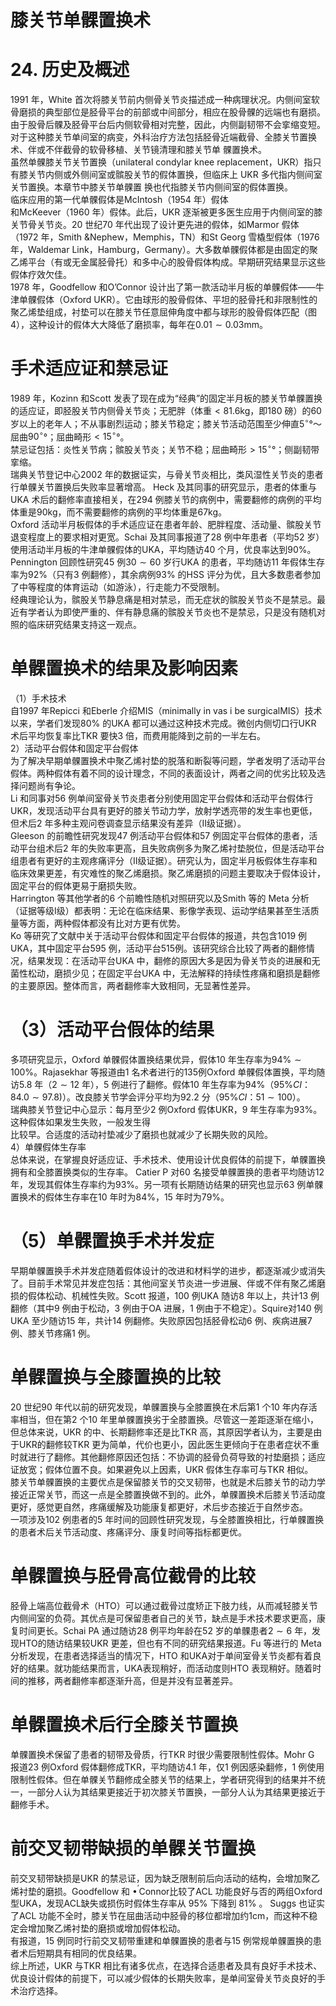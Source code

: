 # 膝关节单髁置换术  
# 24. 历史及概述  
1991 年，White 首次将膝关节前内侧骨关节炎描述成一种病理状况。内侧间室软骨磨损的典型部位是胫骨平台的前部或中间部分，相应在股骨髁的远端也有磨损。由于股骨后髁及胫骨平台后内侧软骨相对完整，因此，内侧副韧带不会挛缩变短。对于这种膝关节单间室的病变，外科治疗方法包括胫骨近端截骨、全膝关节置换术、伴或不伴截骨的软骨移植、关节镜清理和膝关节单 髁置换术。  
虽然单髁膝关节关节置换（unilateral condylar knee replacement，UKR）指只有膝关节内侧或外侧间室或髌股关节的假体置换，但临床上 UKR  多代指内侧间室关节置换。本章节中膝关节单髁置 换也代指膝关节内侧间室的假体置换。  
临床应用的第一代单髁假体是McIntosh（1954 年）假体  
和McKeever（1960 年）假体。此后，UKR 逐渐被更多医生应用于内侧间室的膝关节骨关节炎。20 世纪70 年代出现了设计更先进的假体，如Marmor 假体（1972 年，Smith &Nephew，Memphis，TN）和St Georg 雪橇型假体（1976 年，Waldemar Link，Hamburg，Germany）。大多数单髁假体都是由固定的聚乙烯平台（有或无金属胫骨托）和多中心的股骨假体构成。早期研究结果显示这些假体疗效欠佳。  
1978 年，Goodfellow 和O’Connor 设计出了第一款活动半月板的单髁假体——牛津单髁假体（Oxford UKR）。它由球形的股骨假体、平坦的胫骨托和非限制性的聚乙烯垫组成，衬垫可以在膝关节任意屈伸角度中都与球形的股骨假体匹配（图4），这种设计的假体大大降低了磨损率，每年在$0.01\sim0.03\mathrm{mm}$。  
#  手术适应证和禁忌证  
1989 年，Kozinn 和Scott 发表了现在成为“经典”的固定半月板的膝关节单髁置换的适应证，即胫股关节内侧骨关节炎；无肥胖（体重$<81.6\mathrm{kg}$，即180 磅）的60 岁以上的老年人；不从事剧烈运动；膝关节稳定；膝关节活动范围至少伸直$5^{\circ}$°～屈曲$90^{\circ}$°；屈曲畸形$<15^{\circ}$°。  
禁忌证包括：炎性关节病；髌股关节炎；关节不稳；屈曲畸形$>15^{\circ}$°；侧副韧带挛缩。  
瑞典关节登记中心2002 年的数据证实，与骨关节炎相比，类风湿性关节炎的患者行单髁关节置换后失败率显著增高。 Heck 及其同事的研究显示，患者的体重与UKA 术后的翻修率直接相关，在294 例膝关节的病例中，需要翻修的病例的平均体重是$90\mathrm{kg}$，而不需要翻修的病例的平均体重是$67\mathrm{kg}$。  
Oxford 活动半月板假体的手术适应证在患者年龄、肥胖程度、活动量、髌股关节退变程度上的要求相对更宽。Schai 及其同事报道了28 例中年患者（平均52 岁）使用活动半月板的牛津单髁假体的UKA，平均随访40 个月，优良率达到$90\%$。Pennington 回顾性研究45 例$30\sim60$ 岁行UKA 的患者，平均随访11 年假体生存率为$92\%$（只有3 例翻修），其余病例$93\%$ 的HSS 评分为优，且大多数患者参加了中等程度的体育运动（如游泳），行走能力不受限制。  
经典理论认为，髌股关节静息痛是相对禁忌，而无症状的髌股关节炎不是禁忌。最近有学者认为即使严重的、伴有静息痛的髌股关节炎也不是禁忌，只是没有随机对照的临床研究结果支持这一观点。  
#  单髁置换术的结果及影响因素  
（1）手术技术  
自1997 年Repicci 和Eberle 介绍MIS（minimally in vas i be surgicalMIS）技术以来，学者们发现$80\%$ 的UKA 都可以通过这种技术完成。微创内侧切口行UKR 术后平均恢复率比TKR 要快3 倍，而费用能降到之前的一半左右。  
2）活动平台假体和固定平台假体  
为了解决早期单髁置换术中聚乙烯衬垫的脱落和断裂等问题，学者发明了活动平台假体。两种假体有着不同的设计理念，不同的表面设计，两者之间的优劣比较及选择问题尚有争论。  
Li 和同事对56 例单间室骨关节炎患者分别使用固定平台假体和活动平台假体行UKR，发现活动平台具有更好的膝关节动力学，放射学透亮带的发生率也更低，但术后2 年多种主观问卷调查显示结果没有差异（Ⅱ级证据）。  
Gleeson 的前瞻性研究发现47 例活动平台假体和57 例固定平台假体的患者，活动平台组术后2 年的失败率更高，且失败病例多为聚乙烯衬垫脱位，但是活动平台组患者有更好的主观疼痛评分（Ⅱ级证据）。研究认为，固定半月板假体生存率和临床效果更差，有灾难性的聚乙烯磨损。聚乙烯磨损的问题主要取决于假体设计，固定平台的假体更易于磨损失败。  
Harrington 等其他学者的6 个前瞻性随机对照研究以及Smith 等的 Meta 分析（证据等级Ⅰ级）都表明：无论在临床结果、影像学表现、运动学结果甚至生活质量等方面，两种假体都没有比对方更有优势。  
Ko 等研究了文献中关于活动平台假体和固定平台假体的报道，共包含1019 例UKA，其中固定平台595 例，活动平台515例。该研究综合比较了两者的翻修情况，结果发现：在活动平台UKA 中，翻修的原因大多是因为骨关节炎的进展和无菌性松动，磨损少见；在固定平台UKA 中，无法解释的持续性疼痛和磨损是翻修的主要原因。整体而言，两者翻修率大致相同，无显著性差异。  
# （3）活动平台假体的结果  
多项研究显示，Oxford 单髁假体置换结果优异，假体10 年生存率为$94\%\sim100\%$。Rajasekhar 等报道由1 名术者进行的135例Oxford 单髁假体置换，平均随访5.8 年（$2\sim12$ 年），5 例进行了翻修。假体10 年生存率为$94\%$（$95\%C I$：$84.0\sim97.8)$）。改良膝关节学会评分平均为92.2 分（$95\%C I$：$51\sim100$）。  
瑞典膝关节登记中心显示：每月至少2 例Oxford 假体UKR，9 年生存率为$93\%$。这种假体如果发生失败，一般发生得  
比较早。合适度的活动衬垫减少了磨损也就减少了长期失败的风险。  
4）单髁假体生存率  
总体来说，在掌握良好适应证、手术技术、使用设计优良假体的前提下，单髁置换拥有和全膝置换类似的生存率。 Catier P 对60 名接受单髁置换的患者平均随访12 年，发现其假体生存率约为$93\%$。另一项有长期随访结果的研究也显示63 例单髁置换术的假体生存率在10 年时为$84\%$，15 年时为$79\%$。  
# （5）单髁置换手术并发症  
早期单髁置换手术并发症随着假体设计的改进和材料学的进步，都逐渐减少或消失了。目前手术常见并发症包括：其他间室关节炎进一步进展、伴或不伴有聚乙烯磨损的假体松动、机械性失败。Scott 报道，100 例UKA 随访8 年以上，共计13 例翻修（其中9 例由于松动，3 例由于OA 进展，1 例由于不稳定）。Squire对140 例UKA 至少随访15 年，共计14 例翻修。失败原因包括胫骨松动6 例、疾病进展7 例、膝关节疼痛1 例。  
#  单髁置换与全膝置换的比较  
20 世纪90 年代以前的研究发现，单髁置换与全膝置换在术后第1 个10 年内存活率相当，但在第2 个10 年里单髁置换劣于全膝置换。尽管这一差距逐渐在缩小，但总体来说，UKR 的中、长期翻修率还是比TKR 高，其原因学者认为，主要是由于UKR的翻修较TKR 更为简单，代价也更小，因此医生更倾向于在患者症状不重时就进行了翻修。其他翻修原因还包括：不协调的胫骨负荷导致的衬垫磨损；适应证放宽；假体位置不良。如果避免以上因素，UKR 假体生存率可与TKR 相似。  
膝关节单髁置换的主要优点是保留膝关节的交叉韧带，也就是术后膝关节的动力学接近正常关节，而这一点是全膝置换做不到的。此外，单髁置换术后膝关节活动度更好，感觉更自然，疼痛缓解及功能康复都更好，术后步态接近于自然步态。  
一项涉及102 例患者的5 年时间的回顾性研究发现，与全膝置换相比，行单髁置换的患者术后关节活动度、疼痛评分、康复时间等指标都更优。  
#  单髁置换与胫骨高位截骨的比较  
胫骨上端高位截骨术（HTO）可以通过截骨过度矫正下肢力线，从而减轻膝关节内侧间室的负荷。其优点是可保留患者自己的关节，缺点是手术技术要求更高，康复时间更长。Schai PA 通过随访28 例平均年龄在52 岁的单髁患者$2\sim6$ 年，发现HTO的随访结果较UKR 更差，但也有不同的研究结果报道。Fu 等进行的 Meta 分析发现，在患者选择适当的情况下，HTO 和UKA对于单间室骨关节炎都有着良好的结果。就功能结果而言，UKA表现稍好，而活动度则HTO 表现稍好。随着时间的推移，两者翻修率都逐渐升高，但是并没有显著差异。  
#  单髁置换术后行全膝关节置换  
单髁置换术保留了患者的韧带及骨质，行TKR 时很少需要限制性假体。Mohr G 报道23 例Oxford 假体翻修成TKR，平均随访4.1 年，仅1 例因感染翻修，1 例使用限制性假体。但在单髁关节翻修成全膝关节的结果上，学者研究得到的结果并不统一，一部分人认为其结果更接近于初次膝关节置换，一部分人认为其结果更接近于翻修手术。  
#  前交叉韧带缺损的单髁关节置换  
前交叉韧带缺损是UKR 的禁忌证，因为缺乏限制前后向活动的结构，会增加聚乙烯衬垫的磨损。Goodfellow 和 $\bullet^{\prime}$Connor比较了ACL 功能良好与否的两组Oxford 型UKA，发现ACL缺失或损伤时假体生存率从 $95\%$  下降到 $81\%$ 。 Suggs  也证实 了ACL 功能不全时，膝关节在屈曲活动中胫骨的移位都增加约1cm，而这种不稳定会增加聚乙烯衬垫的磨损或增加假体松动。  
有报道，15 例同时行前交叉韧带重建和单髁置换的患者与15 例常规单髁置换的患者术后短期具有相同的优良结果。  
综上所述，UKR 与TKR 相比有诸多优点，在选择合适患者及具有良好手术技术、优良设计假体的前提下，可以减少假体的长期失败率，是单间室骨关节炎良好的手术治疗选择。  

